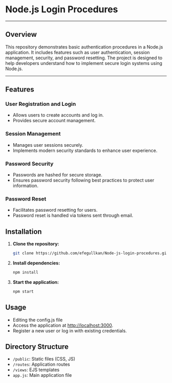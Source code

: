 
# Node.js Login Procedures

***
## Overview

This repository demonstrates basic authentication procedures in a Node.js application. It includes features such as user authentication, session management, security, and password resetting. The project is designed to help developers understand how to implement secure login systems using Node.js.

***

## Features

### User Registration and Login
- Allows users to create accounts and log in.
- Provides secure account management.

### Session Management
- Manages user sessions securely.
- Implements modern security standards to enhance user experience.

### Password Security
- Passwords are hashed for secure storage.
- Ensures password security following best practices to protect user information.

### Password Reset
- Facilitates password resetting for users.
- Password reset is handled via tokens sent through email.

## Installation

1. **Clone the repository:**

    ```bash
    git clone https://github.com/efegullkan/Node-js-login-procedures.git
    ```

2. **Install dependencies:**

    ```bash
    npm install
    ```

3. **Start the application:**

    ```bash
    npm start
    ```

## Usage
- Editing the config.js file
- Access the application at [http://localhost:3000](http://localhost:3000).
- Register a new user or log in with existing credentials.

## Directory Structure

- `/public`: Static files (CSS, JS)
- `/routes`: Application routes
- `/views`: EJS templates
- `app.js`: Main application file




